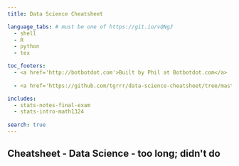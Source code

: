 ```yaml
---
title: Data Science Cheatsheet

language_tabs: # must be one of https://git.io/vQNgJ
  - shell
  - R
  - python
  - tex

toc_footers:
  - <a href='http://botbotdot.com'>Built by Phil at Botbotdot.com</a>
  
  - <a href='https://github.com/tgrrr/data-science-cheatsheet/tree/master/source/howto/how-to-contribute.md'>Contributions welcome!</a>

includes:
  - stats-notes-final-exam
  - stats-intro-math1324
  
search: true
---
```


## Cheatsheet - Data Science - too long; didn't do
